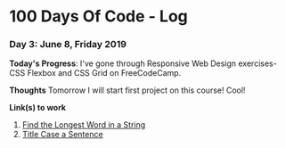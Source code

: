 # 100 Days Of Code - Log

### Day 3: June 8, Friday 2019

**Today's Progress**: I've gone through Responsive Web Design exercises-CSS Flexbox and CSS Grid on FreeCodeCamp.

**Thoughts** Tomorrow I will start first project on this course! Cool!

**Link(s) to work**
1. [Find the Longest Word in a String](https://www.freecodecamp.com/challenges/find-the-longest-word-in-a-string)
2. [Title Case a Sentence](https://www.freecodecamp.com/challenges/title-case-a-sentence)
